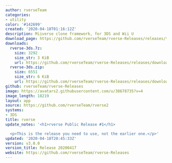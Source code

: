 ```yaml
---
author: rverseTeam
categories:
- utility
color: '#142699'
created: '2020-04-18T01:16:12Z'
description: Miiverse clone framework, for 3DS and Wii U
download_page: https://github.com/rverseTeam/rverse-Releases/releases/tag/v3.0.0
downloads:
  rverse-3ds.7z:
    size: 3292
    size_str: 3 KiB
    url: https://github.com/rverseTeam/rverse-Releases/releases/download/v3.0.0/rverse-3ds.7z
  rverse-3ds.zip:
    size: 6551
    size_str: 6 KiB
    url: https://github.com/rverseTeam/rverse-Releases/releases/download/v3.0.0/rverse-3ds.zip
github: rverseTeam/rverse-Releases
image: https://avatars2.githubusercontent.com/u/38678735?v=4
image_length: 18219
layout: app
source: https://github.com/rverseTeam/rverse2
systems:
- 3DS
title: rverse
update_notes: '<h1>rverse Public Release #1</h1>

  <p>This is the release you need to use, not the earlier one.</p>'
updated: '2020-04-18T20:45:33Z'
version: v3.0.0
version_title: Release 20200417
website: https://github.com/rverseTeam/rverse-Releases
---
```


